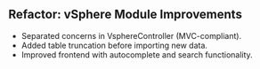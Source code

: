 ## Refactor: vSphere Module Improvements
- Separated concerns in VsphereController (MVC-compliant).
- Added table truncation before importing new data.
- Improved frontend with autocomplete and search functionality.

